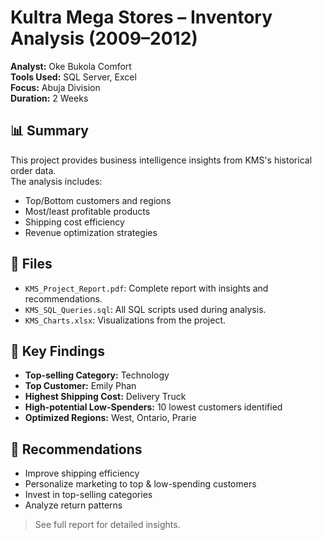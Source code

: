 # Kultra Mega Stores – Inventory Analysis (2009–2012)

**Analyst:** Oke Bukola Comfort  
**Tools Used:** SQL Server, Excel  
**Focus:** Abuja Division  
**Duration:** 2 Weeks  

## 📊 Summary

This project provides business intelligence insights from KMS's historical order data.  
The analysis includes:

- Top/Bottom customers and regions
- Most/least profitable products
- Shipping cost efficiency
- Revenue optimization strategies

## 📁 Files

- `KMS_Project_Report.pdf`: Complete report with insights and recommendations.
- `KMS_SQL_Queries.sql`: All SQL scripts used during analysis.
- `KMS_Charts.xlsx`: Visualizations from the project.

## 🚀 Key Findings

- **Top-selling Category:** Technology
- **Top Customer:** Emily Phan
- **Highest Shipping Cost:** Delivery Truck
- **High-potential Low-Spenders:** 10 lowest customers identified
- **Optimized Regions:** West, Ontario, Prarie

## 📌 Recommendations

- Improve shipping efficiency
- Personalize marketing to top & low-spending customers
- Invest in top-selling categories
- Analyze return patterns

> See full report for detailed insights.
